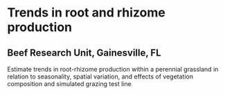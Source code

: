 # Trends in root and rhizome production
## Beef Research Unit, Gainesville, FL
Estimate trends in root-rhizome production within a perennial grassland in relation to seasonality, spatial variation, and effects of vegetation composition and simulated grazing
test line
